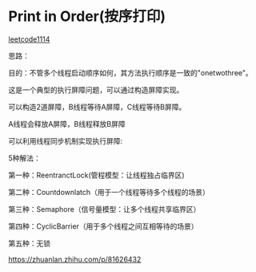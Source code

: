 # Print in Order(按序打印) 

[leetcode1114]( https://leetcode-cn.com/problems/print-in-order/)

思路：

目的：不管多个线程启动顺序如何，其方法执行顺序是一致的"onetwothree"。

这是一个典型的执行屏障问题，可以通过构造屏障实现。

可以构造2道屏障，B线程等待A屏障，C线程等待B屏障。

A线程会释放A屏障，B线程释放B屏障

可以利用线程同步机制实现执行屏障:

5种解法：

第一种：ReentranctLock(管程模型：让线程独占临界区)

第二种：Countdownlatch（用于一个线程等待多个线程的场景）

第三种：Semaphore（信号量模型：让多个线程共享临界区）

第四种：CyclicBarrier（用于多个线程之间互相等待的场景）

第五种：无锁



https://zhuanlan.zhihu.com/p/81626432
